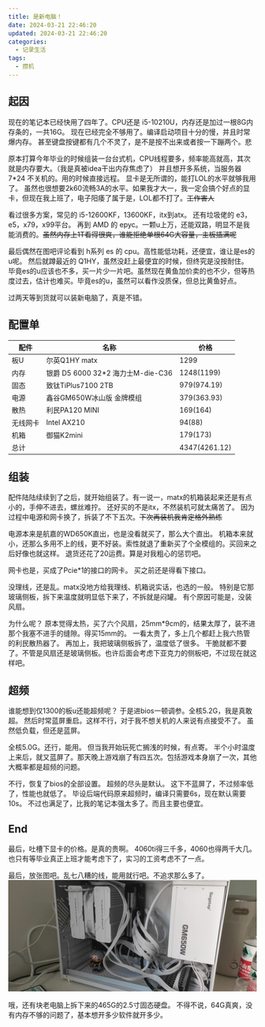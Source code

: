 ```yaml
---
title: 是新电脑！
date: 2024-03-21 22:46:20
updated: 2024-03-21 22:46:20
categories:
  - 记录生活
tags:
  - 攒机
---
```


## 起因

现在的笔记本已经快用了四年了。CPU还是 i5-10210U，内存还是加过一根8G内存条的，一共16G。
现在已经完全不够用了。编译启动项目十分的慢，并且时常爆内存。
甚至键盘按键都有几个不灵了，是不是按不出来或者按一下蹦两个。悲

原本打算今年毕业的时候组装一台台式机，CPU线程要多，频率能高就高，其次就是内存要大。（我是真被idea干出内存焦虑了）
并且想开多系统，当服务器 7*24 不关机的。用的时候直接远程。
显卡是无所谓的，能打LOL的水平就够我用了。
虽然也很想要2k60流畅3A的水平。如果我才大一，我一定会搞个好点的显卡，但现在我上班了，电子阳痿了属于是，LOL都不打了。~~工作害人~~

看过很多方案，常见的 i5-12600KF，13600KF，itx到atx。
还有垃圾佬的 e3，e5，x79，x99平台。
再到 AMD 的 epyc。一颗u上万，还能双路，明显不是我能消费的。~~虽然内存上1T看得很爽，谁能拒绝单根64G大容量，主板插满呢~~

最后偶然在图吧评论看到 h系列 es 的 cpu。高性能低功耗，还便宜，谁让是es的u呢。
然后就蹲最近的 Q1HY，虽然没赶上最便宜的时候，但终究是没按耐住。
毕竟es的u应该也不多，买一片少一片吧。虽然现在黄鱼加价卖的也不少，但等热度过去，估计也难买。毕竟es的u，虽然可以看作没质保，但总比黄鱼好点。

过两天等到货就可以装新电脑了，真是不错。

## 配置单

| 配件   | 名称                           | 价格            |
|------|------------------------------|---------------|
| 板U   | 尔英Q1HY matx                  | 1299          |
| 内存   | 银爵 D5 6000 32*2 海力士M-die-C36 | 1248(1199)    |
| 固态   | 致钛TiPlus7100 2TB             | 979(974.19)   |
| 电源   | 鑫谷GM650W冰山版 金牌模组             | 379(363.93)   |
| 散热   | 利民PA120 MINI                 | 169(164)      |
| 无线网卡 | Intel AX210                  | 94(88)        |
| 机箱   | 御猫K2mini                     | 179(173)      |
| 总计   |                              | 4347(4261.12) |

## 组装

配件陆陆续续到了之后，就开始组装了。有一说一，matx的机箱装起来还是有点小的，手伸不进去，螺丝难拧。
还好买的不是itx，不然装机可就太痛苦了。
因为过程中电源和网卡换了，拆装了不下五次。~~下次再装机我肯定格外熟练~~

电源本来是航嘉的WD650K直出，也是没看就买了，那么大个直出。
机箱本来就小，还那么多用不上的线，更不好装。索性就退了重新买了个全模组的。买回来之后好像也就这样。
退货还花了20运费。算是对我粗心的惩罚吧。

网卡也是，买成了Pcie*1的接口的网卡。
买之前还是得看下接口。

没理线，还是乱。matx没地方给我理线、机箱说实话，也选的一般。
特别是它那玻璃侧板，拆下来温度就明显低下来了，不拆就是闷罐。
有个原因可能是，没装风扇。

为什么呢？
原本觉得太热，买了六个风扇，25mm*9cm的，结果太厚了，装不进那个我塞不进手的缝隙。得买15mm的。
一看太贵了，多上几个都赶上我六热管的利民散热器了。
再加上，我把玻璃侧板拆了，温度低了很多。
干脆就都不要了。不管是风扇还是玻璃侧板。也许后面会考虑下亚克力的侧板吧，不过现在就这样吧。

## 超频

谁能想到仅1300的板u还能超频呢？
于是进bios一顿调参。全核5.2G，我是真敢超。
然后时常蓝屏重启。这样不行，对于我不想关机的人来说有点接受不了。
虽然低负载，但还是蓝屏。

全核5.0G。还行，能用。
但当我开始玩死亡搁浅的时候，有点寄。
半个小时温度上来后，就又蓝屏了。那天晚上游戏崩了有四五次。包括游戏本身崩了一次，其他大概率都是超频的问题。

不行，恢复了bios的全部设置。
超频的尽头是默认。
这下不蓝屏了，不过频率低了，性能也就低了。
毕设后端代码原来超频时，编译只需要6s，现在默认需要10s。
不过也满足了，比我的笔记本强太多了。而且主要也便宜。

## End

最后，吐槽下显卡的价格。是真的贵啊。
4060ti得三千多，4060也得两千大几。
也只有等毕业真正上班才能考虑下了，实习的工资考虑不了一点。

最后，放张图吧。乱七八糟的线，能用就行吧。不追求那么多了。
![是新电脑！](../images/是新电脑！/是新电脑！.jpg)

哦，还有块老电脑上拆下来的465G的2.5寸固态硬盘。
不得不说，64G真爽，没有内存不够的问题了，基本想开多少软件就开多少。

